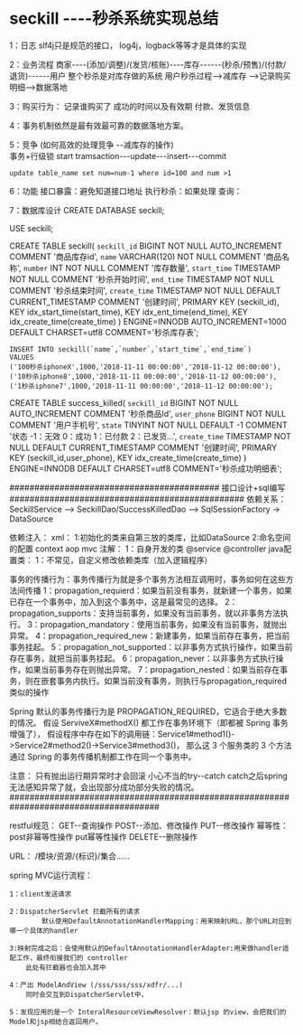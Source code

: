 # seckill ----秒杀系统实现总结

1：日志
    slf4j只是规范的接口，
    log4j，logback等等才是具体的实现

2：业务流程
    商家----(添加/调整)/(发货/核账)----库存------(秒杀/预售)/(付款/退货)------用户
    整个秒杀是对库存做的系统
    用户秒杀过程-->减库存 -->记录购买明细-->数据落地
    
3：购买行为：
    记录谁购买了
    成功的时间以及有效期
    付款、发货信息

4：事务机制依然是最有效最可靠的数据落地方案。

5：竞争 (如何高效的处理竞争 --减库存的操作)   
    事务+行级锁
    start tramsaction---update---insert---commit
    
    update table_name set num=num-1 where id=100 and num >1  
    
6：功能
    接口暴露：避免知道接口地址
    执行秒杀：如果处理
    查询：
    
7：数据库设计
CREATE DATABASE	 seckill;
   
USE seckill;
  
CREATE TABLE  seckill(
   `seckill_id` BIGINT NOT NULL AUTO_INCREMENT COMMENT '商品库存id',
   `name` VARCHAR(120) NOT NULL COMMENT '商品名称',
   `number` INT NOT NULL COMMENT '库存数量',
   `start_time` TIMESTAMP NOT NULL COMMENT '秒杀开始时间',
   `end_time` TIMESTAMP NOT NULL COMMENT '秒杀结束时间',
   `create_time` TIMESTAMP NOT NULL DEFAULT  CURRENT_TIMESTAMP COMMENT '创建时间',
   PRIMARY KEY (seckill_id),
   KEY idx_start_time(start_time),
   KEY idx_ent_time(end_time),
   KEY idx_create_time(create_time)
   ) ENGINE=INNODB AUTO_INCREMENT=1000 DEFAULT CHARSET=utf8 COMMENT='秒杀库存表';
    
    INSERT INTO seckill(`name`,`number`,`start_time`,`end_time`)
    VALUES
    ('100秒杀iphoneX',1000,'2018-11-11 00:00:00','2018-11-12 00:00:00'),
    ('10秒杀iphone8',1000,'2018-11-11 00:00:00','2018-11-12 00:00:00'),
    ('1秒杀iphone7',1000,'2018-11-11 00:00:00','2018-11-12 00:00:00');

CREATE TABLE  success_killed(
    `seckill_id` BIGINT NOT NULL AUTO_INCREMENT COMMENT '秒杀商品Id',
    `user_phone` BIGINT NOT NULL COMMENT '用户手机号',
    `state` TINYINT NOT NULL  DEFAULT -1 COMMENT '状态 -1：无效  0：成功  1：已付款  2：已发货...',
    `create_time` TIMESTAMP NOT NULL DEFAULT  CURRENT_TIMESTAMP COMMENT '创建时间',
    PRIMARY KEY (seckill_id,user_phone),
    KEY idx_create_time(create_time)
    ) ENGINE=INNODB  DEFAULT CHARSET=utf8 COMMENT='秒杀成功明细表';

########################################## 接口设计+sql编写 ###############################################
依赖关系：
    SeckillService --> SeckillDao/SuccessKilledDao --> SqlSessionFactory -> DataSource

依赖注入：
    xml：
        1:初始化的类来自第三放的类库，比如DataSource
        2:命名空间的配置 context aop mvc
    注解：
        1：自身开发的类 @service @controller
    java配置类：
        1：不常见，自定义修改依赖类库（加入逻辑程序）
        
事务的传播行为：事务传播行为就是多个事务方法相互调用时，事务如何在这些方法间传播
    1：propagation_requierd：如果当前没有事务，就新建一个事务，如果已存在一个事务中，加入到这个事务中，这是最常见的选择。
    2：propagation_supports：支持当前事务，如果没有当前事务，就以非事务方法执行。
    3：propagation_mandatory：使用当前事务，如果没有当前事务，就抛出异常。
    4：propagation_required_new：新建事务，如果当前存在事务，把当前事务挂起。
    5：propagation_not_supported：以非事务方式执行操作，如果当前存在事务，就把当前事务挂起。
    6：propagation_never：以非事务方式执行操作，如果当前事务存在则抛出异常。
    7：propagation_nested：如果当前存在事务，则在嵌套事务内执行。如果当前没有事务，则执行与propagation_required类似的操作
    
Spring 默认的事务传播行为是 PROPAGATION_REQUIRED，它适合于绝大多数的情况。
    假设 ServiveX#methodX() 都工作在事务环境下（即都被 Spring 事务增强了），
    假设程序中存在如下的调用链：Service1#method1()->Service2#method2()->Service3#method3()，
    那么这 3 个服务类的 3 个方法通过 Spring 的事务传播机制都工作在同一个事务中。
    
注意：
    只有抛出运行期异常时才会回滚
    小心不当的try--catch catch之后spring无法感知异常了就，会出现部分成功部分失败的情况。
    ######################################################################################

restful规范：
    GET--查询操作
    POST--添加、修改操作
    PUT--修改操作            幂等性：post非幂等性操作  put幂等性操作
    DELETE--删除操作
    
URL： /模块/资源/{标识}/集合......
    
spring MVC运行流程：
    
    1：client发送请求
    
    2：DispatcherServlet 拦截所有的请求
            默认使用DefaultAnnotationHandlerMapping：用来映射URL，那个URL对应到哪一个具体的handler
            
    3:映射完成之后：会使用默认的DefaultAnnotationHandlerAdapter:用来做handler适配工作，最终衔接我们的 controller
        此处有拦截器也会加入其中
        
    4：产出 ModelAndView (/sss/sss/sss/xdfr/...)
        同时会交互到DispatcherServlet中，
        
    5：发现应用的是一个 InteralResourceViewResolver：默认jsp 的view，会把我们的Model和jsp相结合返回用户。
    

